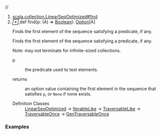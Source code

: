 //
<ol>
<li><a href="https://www.scala-lang.org/api/2.12.3/scala/collection/immutable/List.html#find(p:A=>Boolean):Option[A]">scala.collection.LinearSeqOptimized#find</a></li>
<li name="scala.collection.LinearSeqOptimized#find" visbl="pub" class="indented0 " data-isabs="false" fullcomment="yes" group="Ungrouped"> <a id="find(p:A=>Boolean):Option[A]"></a><a id="find((A)⇒Boolean):Option[A]"></a> <span class="permalink"> <a href="../../../scala/collection/immutable/List.html#find(p:A=>Boolean):Option[A]" title="Permalink"> <i class="material-icons"></i> </a> </span> <span class="modifier_kind"> <span class="modifier"></span> <span class="kind">def</span> </span> <span class="symbol"> <span class="name">find</span><span class="params">(<span name="p">p: (<span class="extype" name="scala.collection.immutable.List.A">A</span>) ⇒ <a href="../../Boolean.html" class="extype" name="scala.Boolean">Boolean</a></span>)</span><span class="result">: <a href="../../Option.html" class="extype" name="scala.Option">Option</a>[<span class="extype" name="scala.collection.immutable.List.A">A</span>]</span> </span> <p class="shortcomment cmt">Finds the first element of the sequence satisfying a predicate, if any.</p>
 <div class="fullcomment">
  <div class="comment cmt">
   <p>Finds the first element of the sequence satisfying a predicate, if any.</p>
   <p> Note: may not terminate for infinite-sized collections.</p>
  </div>
  <dl class="paramcmts block">
   <dt class="param">
    p
   </dt>
   <dd class="cmt">
    <p>the predicate used to test elements.</p>
   </dd>
   <dt>
    returns
   </dt>
   <dd class="cmt">
    <p>an option value containing the first element in the sequence that satisfies <code>p</code>, or <code>None</code> if none exists.</p>
   </dd>
  </dl>
  <dl class="attributes block"> 
   <dt>
    Definition Classes
   </dt>
   <dd>
    <a href="../LinearSeqOptimized.html" class="extype" name="scala.collection.LinearSeqOptimized">LinearSeqOptimized</a> → 
    <a href="../IterableLike.html" class="extype" name="scala.collection.IterableLike">IterableLike</a> → 
    <a href="../TraversableLike.html" class="extype" name="scala.collection.TraversableLike">TraversableLike</a> → 
    <a href="../TraversableOnce.html" class="extype" name="scala.collection.TraversableOnce">TraversableOnce</a> → 
    <a href="../GenTraversableOnce.html" class="extype" name="scala.collection.GenTraversableOnce">GenTraversableOnce</a>
   </dd>
  </dl>
 </div> </li>
        </ol>


### Examples



